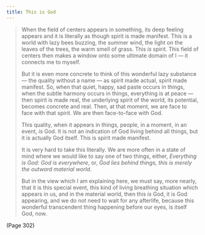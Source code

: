 ```yaml
---
title: This is God
---
```


> When the field of centers appears in something, its deep feeling appears and it is literally as though spirit is made manifest. This is a world with lazy bees buzzing, the summer wind, the light on the leaves of the trees, the warm smell of grass. This *is* spirit. This field of centers then makes a window onto some ultimate domain of I — it connects me to myself.
> 
> But it is even more concrete to think of this wonderful lazy substance — the quality without a name — as spirit made actual, spirit made manifest. So, when that quiet, happy, sad paste occurs in things, when the subtle harmony occurs in things, everything is at peace — then spirit is made real, the underlying spirit of the world, its potential, becomes concrete and real. Then, at that moment, we are face to face with that spirit. We are then face-to-face with God.
> 
> This quality, when it appears in things, people, in a moment, in an event, *is* God. It is not an indication of God living behind all things, but it is actually God itself. This is spirit made manifest.
> 
> It is very hard to take this literally. We are more often in a state of mind where we would like to say one of two things, either, *Everything is God: God is everywhere*, or, *God lies behind things, this is merely the outward material world*.
> 
> But in the view which I am explaining here, we must say, more nearly, that it is this special event, this kind of living breathing situation which appears in us, and in the material world, then this *is* God, it is God appearing, and we do not need to wait for any afterlife, because this wonderful transcendent thing happening before our eyes, is itself God, now.

(Page 302)